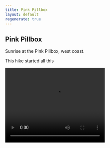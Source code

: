 ```yaml
---
title: Pink Pillbox
layout: default
regenerate: true
---
```


## Pink Pillbox


Sunrise at the Pink Pillbox, west coast.

This hike started all this
<p>
<video width="320" height="240" controls>
<source src="../oahuv1/images/pillbox.webm" type="video/webm">
  Your browser does not support the video tag.
</video>
</p>
<!--stackedit_data:
eyJoaXN0b3J5IjpbLTE2MjQ1ODc2NDZdfQ==
-->